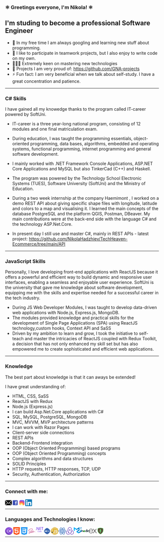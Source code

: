 ### ⚛️ Greetings everyone, I'm Nikola! ⚛️

## I'm studing to become a professional Software Engineer

- 🌱 In my free time I am always googling and learning new stuff about programming.
- 👯 I like to participate in teamwork projects, but I also enjoy to write code on my own.
- 👩🏻‍💻 Extremely keen on mastering new technologies
- 🚀 Projects I am very proud of: https://github.com/GNA-projects
- ⚡ Fun fact: I am very beneficial when we talk about self-study. I have a great concentration and patience.

---

### C# Skills

I have gained all my knowedge thanks to the program called IT-career powered by SoftUni.

- IT-career is a three year-long national program, consisting of 12 modules and one final matriculation exam.

- During education, I was taught the programming essentials, object-oriented programming, data bases, algorithms, embedded and operating systems, functional programming, internet programming and general software development.

- I mainly worked with .NET Framework Console Applications, ASP.NET Core Applications and MySQL but also TinkerCad (C++) and Haskell.

- The program was powered by the Technology School Electronic Systems (TUES), Software University (SoftUni) and the Ministry of Education.

- During a two week internship at the company Haemimont , I worked on a demo REST API about giving specific shape files with longitude, latitude and colors to a map and visualising it. I learned the main concepts of the database PostgreSQL and the platform QGIS, Postman, DBeaver. My main contributions were at the back-end side with the language C# and the technology ASP.Net.Core.

- In present day I still use and master C#, mainly in REST APIs - latest project: https://github.com/NikolaHadzhiev/TechHeaven-Ecommerce/tree/main/API
---

### JavaScript Skills

Personally, I love developing front-end applications with ReactJS because it offers a powerful and efficient way to build dynamic and responsive user interfaces, enabling a seamless and enjoyable user experience.
SoftUni is the university that gave me knowledge about software development, equipping me with the skills and expertise needed for a successful career in the tech industry.

- During JS Web Developer Modules, I was taught to develop data-driven web applications with Node.js, Express.js, MongoDB.
- The modules provided knowledge and practical skills for the development of Single Page Applications (SPA) using ReactJS technology,custom hooks, Context API and SaSS
- Driven by my ambition to learn and grow, I took the initiative to self-teach and master the intricacies of ReactJS coupled with Redux Toolkit, a decision that has not only enhanced my skill set but has also empowered me to create sophisticated and efficient web applications.

---

### Knowledge 

The best part about knowledge is that it can aways be extended!

I have great understanding of: 
 - HTML, CSS, SaSS
 - ReactJS with Redux
 - Node.js (Express.js)
 - I can build Asp.Net.Core applications with C#
 - SQL, MySQL, PostgreSQL, MongoDB
 - MVC, MVVM, MVP architecture patterns
 - I can work with Razor Pages
 - Client-server side connections
 - REST APIs 
 - Backend-Frontend integration
 - OOP (Object Oriented Programming) based programs
 - OOP (Object Oriented Programming) concepts 
 - Complex algorithms and data structures
 - SOLID Principles
 - HTTP requests, HTTP responses, TCP, UDP
 - Security, Authentication, Authorization
---

### Connect with me:

[<img align="left" alt="nikola-hadzhiev | Gmail" width="22px" src="./images/email-white.svg" />][gmail]
[<img align="left" alt="nikola-hadzhiev | Facebook" width="22px" src="./images/facebook.svg" />][facebook]
[<img align="left" alt="nikola-hadzhiev | Facebook" width="22px" src="./images/instagram.svg" />][instagram]
[<img align="left" alt="nikola-hadzhiev | LinkedIn" width="22px" src="./images/linkedin.svg" />][linkedin]
<br />

---

### Languages and Technologies I know:

<img align="left" alt="C#" width="25px" src="./images/c-sharp.svg" />
<img align="left" alt="HTML" width="25px" src="./images/html.svg" />
<img align="left" alt="CSS" width="25px" src="./images/css.svg" />
<img align="left" alt="SaSS" width="25px" src="./images/sass.svg" />
<img align="left" alt=".NET Core" width="25px" src="./images/dot-net-core.svg" />
<img align="left" alt="ASP.NET Core" width="25px" src="./images/asp-net-core.svg" />
<img align="left" alt="JavaScript" width="25px" src="./images/javascript.svg" />
<img align="left" alt="React" width="25px" src="./images/react.svg" />
<img align="left" alt="Redux" width="25px" src="./images/redux.svg" />
<img align="left" alt="ExpressJS" width="25px" src="./images/material-ui.svg" />
<img align="left" alt="NodeJS" width="25px" src="./images/node.svg" />
<img align="left" alt="ExpressJS" width="25px" src="./images/express.svg" />
<img align="left" alt="MongoDB" width="25px" src="./images/mongodb.svg" />

<br />

---
[facebook]: https://www.facebook.com/profile.php?id=100006187568698
[instagram]: https://www.instagram.com/nikito.hadzhievv/
[gmail]: nikihad2012@gmail.com
[linkedin]: https://www.linkedin.com/in/nikola-hadzhiev-66879921a/